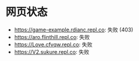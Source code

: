 # 网页状态
- https://game-example.rdianc.repl.co: 失败 (403)
- https://aro.flinthill.repl.co: 失败
- https://Love.cfvqw.repl.co: 失败
- https://V2.sukure.repl.co: 失败
